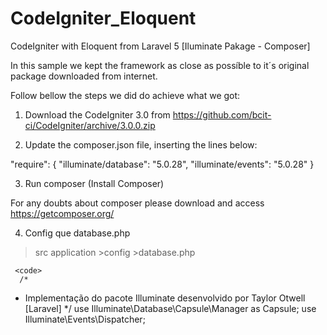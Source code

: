 # CodeIgniter_Eloquent
CodeIgniter with Eloquent from Laravel 5 [Iluminate Pakage - Composer]

In this sample we kept the framework as close as possíble to it´s original package downloaded from internet.

Follow bellow the steps we did do achieve what we got:

1. Download the CodeIgniter 3.0 from https://github.com/bcit-ci/CodeIgniter/archive/3.0.0.zip

2. Update the composer.json file, inserting the lines below:

"require": {
                "illuminate/database": "5.0.28",
                "illuminate/events": "5.0.28"
        }
        
3. Run composer (Install Composer)

  For any doubts about composer please download and access https://getcomposer.org/
  
4. Config que database.php

  >src
   >application
    >config
     >database.php
     
     <code>
      /*
 * Implementação do pacote Illuminate desenvolvido por Taylor Otwell [Laravel]
 */
use Illuminate\Database\Capsule\Manager as Capsule;
use Illuminate\Events\Dispatcher;
     </code>
